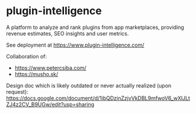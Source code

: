 # plugin-intelligence
A platform to analyze and rank plugins from app marketplaces, providing revenue estimates, SEO insights and user metrics.

See deployment at https://www.plugin-intelligence.com/

Collaboration of:
* https://www.petercsiba.com/
* https://musho.sk/

Design doc which is likely outdated or never actually realized (upon request):
https://docs.google.com/document/d/1ibQDzinZzjvVkDBL9mfwoV6_wXlJLtZJ4z2CV_B9UGw/edit?usp=sharing
